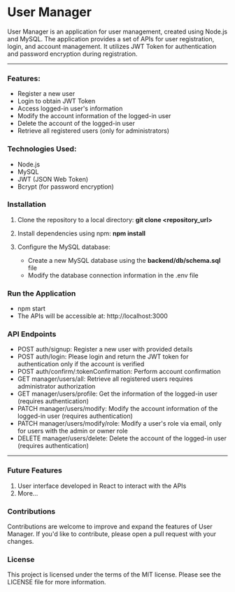 # User Manager

User Manager is an application for user management, created using Node.js and MySQL. The application provides a set of APIs for user registration, login, and account management. It utilizes JWT Token for authentication and password encryption during registration.

***

### Features:

* Register a new user
* Login to obtain JWT Token
* Access logged-in user's information
* Modify the account information of the logged-in user
* Delete the account of the logged-in user
* Retrieve all registered users (only for administrators)

### Technologies Used:
* Node.js
* MySQL
* JWT (JSON Web Token)
* Bcrypt (for password encryption)

### Installation

1. Clone the repository to a local directory: __git clone <repository_url>__

2. Install dependencies using npm: __npm install__

3. Configure the MySQL database:
   * Create a new MySQL database using the __backend/db/schema.sql__ file
   * Modify the database connection information in the .env file

### Run the Application
* npm start
* The APIs will be accessible at: http://localhost:3000

### API Endpoints
* POST auth/signup: Register a new user with provided details
* POST auth/login: Please login and return the JWT token for authentication only if the account is verified
* POST auth/confirm/:tokenConfirmation: Perform account confirmation
* GET manager/users/all: Retrieve all registered users requires administrator authorization
* GET manager/users/profile: Get the information of the logged-in user (requires authentication)
* PATCH manager/users/modify: Modify the account information of the logged-in user (requires authentication)
* PATCH manager/users/modify/role: Modify a user's role via email, only for users with the admin or owner role
* DELETE manager/users/delete: Delete the account of the logged-in user (requires authentication)
***

### Future Features

1. User interface developed in React to interact with the APIs
2. More...

### Contributions

Contributions are welcome to improve and expand the features of User Manager. If you'd like to contribute, please open a pull request with your changes.

### License

This project is licensed under the terms of the MIT license. Please see the LICENSE file for more information.